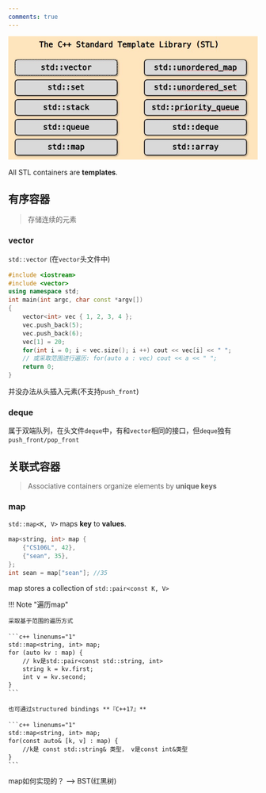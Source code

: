 ```yaml
---
comments: true
---
```


![stl](./assets/stl.jpg)

All STL containers are **templates**.

## 有序容器

> 存储连续的元素 

### vector

`std::vector` (在`vector`头文件中)

```c++ linenums="1"
#include <iostream>
#include <vector>
using namespace std;
int main(int argc, char const *argv[])
{
    vector<int> vec { 1, 2, 3, 4 };
    vec.push_back(5);
    vec.push_back(6);
    vec[1] = 20;
    for(int i = 0; i < vec.size(); i ++) cout << vec[i] << " ";
    // 或采取范围进行遍历: for(auto a : vec) cout << a << " ";
    return 0;
}
```

并没办法从头插入元素(不支持`push_front`)

### deque

属于双端队列，在头文件`deque`中，有和`vector`相同的接口，但`deque`独有`push_front/pop_front`

## 关联式容器

> Associative containers organize elements by **unique keys**

### map

`std::map<K, V>` maps **key** to **values**.

```c++ linenums="1"
map<string, int> map {
    {"CS106L", 42},
    {"sean", 35},
};
int sean = map["sean"]; //35
```

map stores a collection of `std::pair<const K, V>`

!!! Note "遍历map"

    采取基于范围的遍历方式

    ```c++ linenums="1"
    std::map<string, int> map;
    for (auto kv : map) {
        // kv是std::pair<const std::string, int>
        string k = kv.first;
        int v = kv.second;
    }
    ```

    也可通过structured bindings **『C++17』**

    ```c++ linenums="1"
    std::map<string, int> map;
    for(const auto& [k, v] : map) {
        //k是 const std::string& 类型， v是const int&类型
    }
    ```

map如何实现的？ --> BST(红黑树)